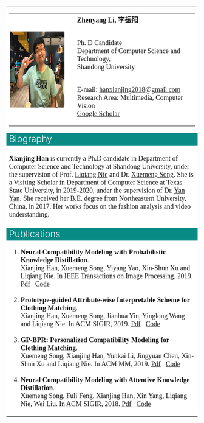 <!DOCTYPE html PUBLIC "-//W3C//DTD XHTML 1.0 Strict//EN" "http://www.w3.org/TR/xhtml1/DTD/xhtml1-strict.dtd">

<html xmlns="http://www.w3.org/1999/xhtml" lang="en" xml:lang="en">
<head>
<title>Zhenyang Li's Homepage</title>
<meta http-equiv="Content-Type" content="text/html; charset=utf-8" />

<link rel="stylesheet" type="text/css" href="show.css" media="screen" />
</head>

<body>

<table border="0" cellpadding="0" cellspacing="0" width="930" align="center" bgcolor="#FFFFFF">
<tr valign="bottom">
<td width="930">

<table border="0" cellpadding="1" cellspacing="1">
<tbody><tr>
<td>
<img src="个人主页照片.jpg" align="RIGHT" hspace="5" height="200">
</td>
<td >
<td colspan="5"><font size="4" face="Times New Roman">
<strong>Zhenyang Li, 李振阳</strong><br><br>

Ph. D Candidate<br>
Department of Computer Science and Technology,<br>
Shandong University<br><br>

E-mail: hanxianjing2018@gmail.com <br>
Research Area: Multimedia, Computer Vision <br>
<a href="https://scholar.google.com/citations?user=kxD8RqQAAAAJ&hl=zh-CN">Google Scholar
</td><td>
</td></tr>
</tbody></table>


  <tr>
  <td bgcolor="#088A85" colspan="5"><span style="FONT-SIZE: 18pt; FONT-WEIGHT: 300"><a name="·Biography"><font color="#ffffff">Biography </font></a></span></td></tr>
  <tr>
  <td colspan="5"><font size="4" face="Times New Roman"><br><strong>Xianjing Han</strong> is currently a Ph.D candidate in Department of Computer Science and Technology at Shandong University, 
  under the supervision of Prof. <a href="http://liqiangnie.github.io/">Liqiang Nie</a> and Dr. <a href="http://xuemengsong.github.io">Xuemeng Song</a>.
  She is a Visiting Scholar in Department of Computer Science at Texas State University, in 2019-2020, under the supervision of Dr. <a href="https://userweb.cs.txstate.edu/~y_y34/">Yan Yan</a>. 
  She received her B.E. degree from Northeastern University, China, in 2017. Her works focus on the fashion analysis and video understanding.
  </font><font size="4" face="Times New Roman"><br>&nbsp;</font></td></tr>


  <tr>
  <td bgcolor="#088A85" colspan="5"><span style="FONT-SIZE: 18pt; FONT-WEIGHT: 300"><a name="·Publications"><font color="#ffffff">Publications
  </font></a></span></td></tr>
  <tr>
  <td colspan="0"> <font size="4" face="Times New Roman">
  <ol>
		
    
<li><strong>Neural Compatibility Modeling with Probabilistic Knowledge Distillation</strong>.<br>
Xianjing Han, Xuemeng Song, Yiyang Yao, Xin-Shun Xu and Liqiang Nie.
In IEEE Transactions on Image Processing, 2019. <a href="tip2019.pdf">Pdf</a>&nbsp;&nbsp;
<a href="https://tinyurl.com/y7pftrj7/">Code</a>
</li><br>		

	  
<li><strong>Prototype-guided Attribute-wise Interpretable Scheme for Clothing Matching</strong>.<br>
Xianjing Han, Xuemeng Song, Jianhua Yin, Yinglong Wang and Liqiang Nie. 
In ACM SIGIR, 2019. <a href="sigir2019.pdf">Pdf</a>&nbsp;&nbsp;
<a href="https://anonymity2019.wixsite.com/paicm/">Code</a>
</li><br>
	  
    
<li><strong>GP-BPR: Personalized Compatibility Modeling for Clothing Matching</strong>.<br>
Xuemeng Song, Xianjing Han, Yunkai Li, Jingyuan Chen, Xin-Shun Xu and Liqiang Nie.
In ACM MM, 2019. <a href="mm2019.pdf">Pdf</a>&nbsp;&nbsp;
<a href="https://anonymity2019.wixsite.com/gp-bpr/">Code</a>
</li>
<br>

	  
<li><strong> Neural Compatibility Modeling with Attentive Knowledge
Distillation</strong>.<br> 
Xuemeng Song, Fuli Feng, Xianjing Han, Xin Yang, Liqiang Nie, Wei Liu. 
In ACM SIGIR, 2018. <a href="sigir2018.pdf">Pdf</a>&nbsp;&nbsp;
<a href="AKD-DBPR.rar">Code</a> 
</li>
	
</div>

</div>
	  
</body>
</html>
